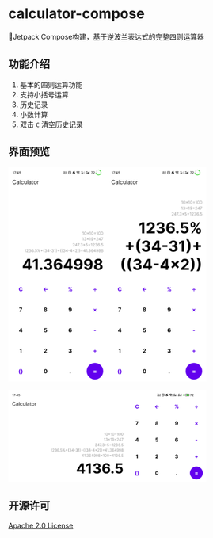 # calculator-compose

🍉Jetpack Compose构建，基于逆波兰表达式的完整四则运算器

## 功能介绍

1. 基本的四则运算功能
2. 支持小括号运算
3. 历史记录
4. 小数计算
5. 双击 `C` 清空历史记录

## 界面预览

<img src="img/1.png" width="200"/><img src="img/2.png" width="200"/>  

<img src="img/4.png" width="400"/>

## 开源许可

[Apache 2.0 License](LICENSE)
